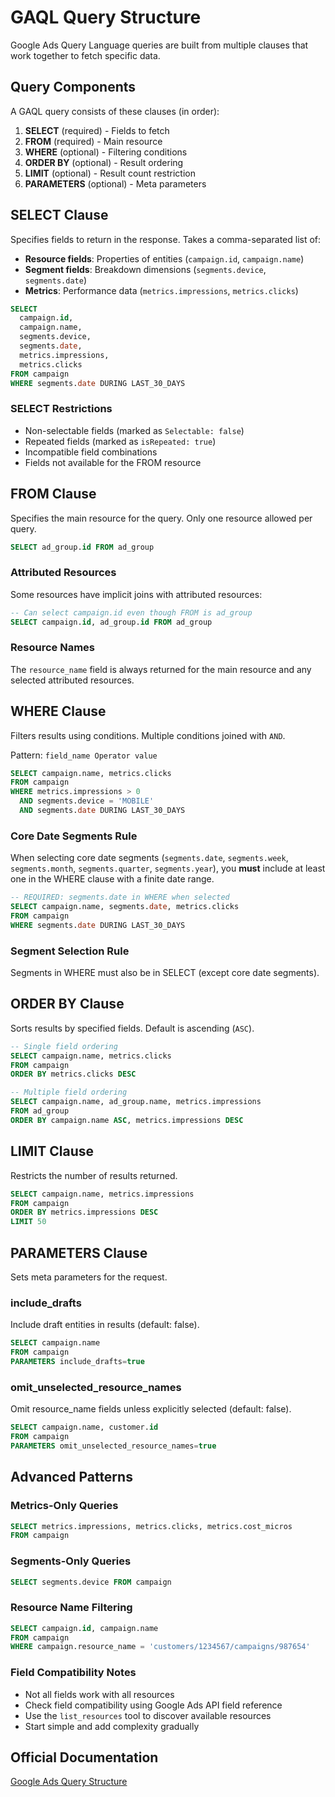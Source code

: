 # GAQL Query Structure

Google Ads Query Language queries are built from multiple clauses that work together to fetch specific data.

## Query Components

A GAQL query consists of these clauses (in order):

1. **SELECT** (required) - Fields to fetch
2. **FROM** (required) - Main resource  
3. **WHERE** (optional) - Filtering conditions
4. **ORDER BY** (optional) - Result ordering
5. **LIMIT** (optional) - Result count restriction
6. **PARAMETERS** (optional) - Meta parameters

## SELECT Clause

Specifies fields to return in the response. Takes a comma-separated list of:
- **Resource fields**: Properties of entities (`campaign.id`, `campaign.name`)
- **Segment fields**: Breakdown dimensions (`segments.device`, `segments.date`)
- **Metrics**: Performance data (`metrics.impressions`, `metrics.clicks`)

```sql
SELECT 
  campaign.id,
  campaign.name,
  segments.device,
  segments.date,
  metrics.impressions,
  metrics.clicks
FROM campaign
WHERE segments.date DURING LAST_30_DAYS
```

### SELECT Restrictions
- Non-selectable fields (marked as `Selectable: false`)
- Repeated fields (marked as `isRepeated: true`)
- Incompatible field combinations
- Fields not available for the FROM resource

## FROM Clause

Specifies the main resource for the query. Only one resource allowed per query.

```sql
SELECT ad_group.id FROM ad_group
```

### Attributed Resources
Some resources have implicit joins with attributed resources:

```sql
-- Can select campaign.id even though FROM is ad_group
SELECT campaign.id, ad_group.id FROM ad_group
```

### Resource Names
The `resource_name` field is always returned for the main resource and any selected attributed resources.

## WHERE Clause

Filters results using conditions. Multiple conditions joined with `AND`.

Pattern: `field_name Operator value`

```sql
SELECT campaign.name, metrics.clicks
FROM campaign 
WHERE metrics.impressions > 0
  AND segments.device = 'MOBILE'
  AND segments.date DURING LAST_30_DAYS
```

### Core Date Segments Rule
When selecting core date segments (`segments.date`, `segments.week`, `segments.month`, `segments.quarter`, `segments.year`), you **must** include at least one in the WHERE clause with a finite date range.

```sql
-- REQUIRED: segments.date in WHERE when selected
SELECT campaign.name, segments.date, metrics.clicks
FROM campaign
WHERE segments.date DURING LAST_30_DAYS
```

### Segment Selection Rule
Segments in WHERE must also be in SELECT (except core date segments).

## ORDER BY Clause

Sorts results by specified fields. Default is ascending (`ASC`).

```sql
-- Single field ordering
SELECT campaign.name, metrics.clicks
FROM campaign
ORDER BY metrics.clicks DESC

-- Multiple field ordering
SELECT campaign.name, ad_group.name, metrics.impressions
FROM ad_group
ORDER BY campaign.name ASC, metrics.impressions DESC
```

## LIMIT Clause

Restricts the number of results returned.

```sql
SELECT campaign.name, metrics.impressions
FROM campaign
ORDER BY metrics.impressions DESC
LIMIT 50
```

## PARAMETERS Clause

Sets meta parameters for the request.

### include_drafts
Include draft entities in results (default: false).

```sql
SELECT campaign.name
FROM campaign
PARAMETERS include_drafts=true
```

### omit_unselected_resource_names
Omit resource_name fields unless explicitly selected (default: false).

```sql
SELECT campaign.name, customer.id
FROM campaign
PARAMETERS omit_unselected_resource_names=true
```

## Advanced Patterns

### Metrics-Only Queries
```sql
SELECT metrics.impressions, metrics.clicks, metrics.cost_micros
FROM campaign
```

### Segments-Only Queries  
```sql
SELECT segments.device FROM campaign
```

### Resource Name Filtering
```sql
SELECT campaign.id, campaign.name
FROM campaign
WHERE campaign.resource_name = 'customers/1234567/campaigns/987654'
```

### Field Compatibility Notes
- Not all fields work with all resources
- Check field compatibility using Google Ads API field reference
- Use the `list_resources` tool to discover available resources
- Start simple and add complexity gradually

## Official Documentation

[Google Ads Query Structure](https://developers.google.com/google-ads/api/docs/query/structure)